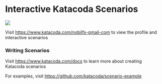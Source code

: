 # Interactive Katacoda Scenarios

[![](http://shields.katacoda.com/katacoda/nobilfx-gmail-com/count.svg)](https://www.katacoda.com/nobilfx-gmail-com "Get your profile on Katacoda.com")

Visit https://www.katacoda.com/nobilfx-gmail-com to view the profile and interactive scenarios

### Writing Scenarios
Visit https://www.katacoda.com/docs to learn more about creating Katacoda scenarios

For examples, visit https://github.com/katacoda/scenario-example
